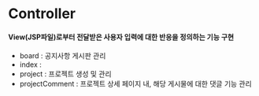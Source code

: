 # Controller

#### View(JSP파일)로부터 전달받은 사용자 입력에 대한 반응을 정의하는 기능 구현
- board : 공지사항 게시판 관리
- index : 
- project : 프로젝트 생성 및 관리
- projectComment : 프로젝트 상세 페이지 내, 해당 게시물에 대한 댓글 기능 관리
